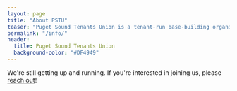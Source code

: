 ```yaml
---
layout: page
title: "About PSTU"
teaser: "Puget Sound Tenants Union is a tenant-run base-building organization dedicated to building tenant power from the bottom up."
permalink: "/info/"
header:
  title: Puget Sound Tenants Union
  background-color: "#DF4949"
---
```


We're still getting up and running. If you're interested in joining us, please
[reach out](/contact)!
